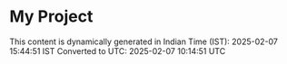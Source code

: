 # My Project

This content is dynamically generated in Indian Time (IST): 2025-02-07 15:44:51 IST
Converted to UTC: 2025-02-07 10:14:51 UTC
